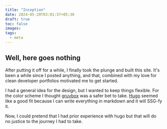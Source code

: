 ```yaml
---
title: "Inception"
date: 2024-05-20T03:01:57+05:30
draft: true
toc: false
images:
tags:
  - meta
---
```


## Well, here goes nothing

After putting it off for a while, I finally took the plunge and built this site. It's been a while since I posted anything, and that, combined with my love for clean developer portfolios motivated me to get started.

I had a general idea for the design, but I wanted to keep things flexible. For the color scheme I thought [gruvbox](https://github.com/morhetz/gruvbox) was a safer bet to take. [Hugo](https://github.com/gohugoio/hugo) seemed like a good fit because I can write everything in markdown and it will SSG-fy it.

Now, I could pretend that I had prior experience with hugo but that will do no justice to the journey I had to take.
